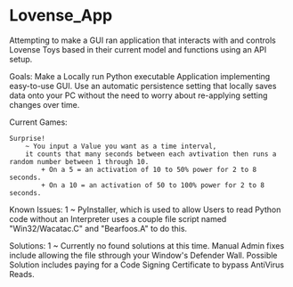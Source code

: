 # Lovense_App
Attempting to make a GUI ran application that interacts with and controls Lovense Toys based in their current model and functions using an API setup.


Goals:
    Make a Locally run Python executable Application implementing easy-to-use GUI.
    Use an automatic persistence setting that locally saves data onto your PC without the need to worry about re-applying setting changes over time.



Current Games:
    
    Surprise!
        ~ You input a Value you want as a time interval, 
        it counts that many seconds between each avtivation then runs a random number between 1 through 10.
            + On a 5 = an activation of 10 to 50% power for 2 to 8 seconds.
            + On a 10 = an activation of 50 to 100% power for 2 to 8 seconds.




Known Issues:
    1 ~ PyInstaller, which is used to allow Users to read Python code without an Interpreter uses a couple file script named "Win32/Wacatac.C" and "Bearfoos.A" to do this.


Solutions:
    1 ~ Currently no found solutions at this time. Manual Admin fixes include allowing the file sthrough your Window's Defender Wall. Possible Solution includes paying for a Code Signing Certificate to bypass                  AntiVirus Reads.
